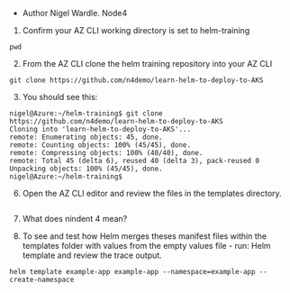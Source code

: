 - Author Nigel Wardle. Node4

1. Confirm your AZ CLI working directory is set to helm-training 
```
pwd
```

2. From the AZ CLI clone the helm training repository into your AZ CLI

```
git clone https://github.com/n4demo/learn-helm-to-deploy-to-AKS
```
3. You should see this:

```
nigel@Azure:~/helm-training$ git clone https://github.com/n4demo/learn-helm-to-deploy-to-AKS
Cloning into 'learn-helm-to-deploy-to-AKS'...
remote: Enumerating objects: 45, done.
remote: Counting objects: 100% (45/45), done.
remote: Compressing objects: 100% (40/40), done.
remote: Total 45 (delta 6), reused 40 (delta 3), pack-reused 0
Unpacking objects: 100% (45/45), done.
nigel@Azure:~/helm-training$ 
```

6. Open the AZ CLI editor and review the files in the templates directory.

```
```

7. What does nindent 4 mean?

8. To see and test how Helm merges theses manifest files within the templates folder with  values from the empty values file - run: Helm template and review the trace output.
```
helm template example-app example-app --namespace=example-app --create-namespace
```

